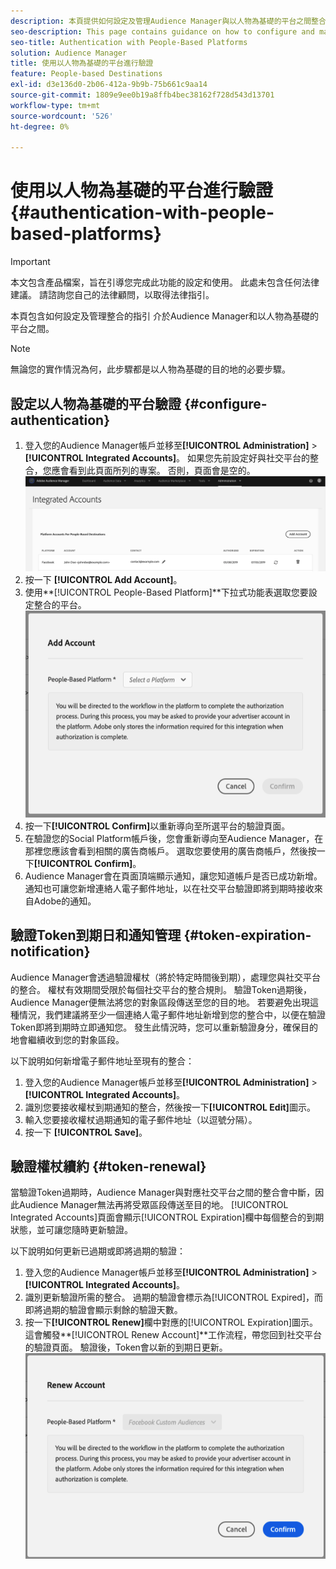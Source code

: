 ```yaml
---
description: 本頁提供如何設定及管理Audience Manager與以人物為基礎的平台之間整合的相關指引。
seo-description: This page contains guidance on how to configure and manage the integration between Audience Manager and people-based platforms.
seo-title: Authentication with People-Based Platforms
solution: Audience Manager
title: 使用以人物為基礎的平台進行驗證
feature: People-based Destinations
exl-id: d3e136d0-2b06-412a-9b9b-75b661c9aa14
source-git-commit: 1809e9ee0b19a8ffb4bec38162f728d543d13701
workflow-type: tm+mt
source-wordcount: '526'
ht-degree: 0%

---
```



# 使用以人物為基礎的平台進行驗證 {#authentication-with-people-based-platforms}

>[!IMPORTANT]
>本文包含產品檔案，旨在引導您完成此功能的設定和使用。 此處未包含任何法律建議。 請諮詢您自己的法律顧問，以取得法律指引。

本頁包含如何設定及管理整合的指引
介於Audience Manager和以人物為基礎的平台之間。

>[!NOTE]
>無論您的實作情況為何，此步驟都是以人物為基礎的目的地的必要步驟。

## 設定以人物為基礎的平台驗證 {#configure-authentication}

1. 登入您的Audience Manager帳戶並移至&#x200B;**[!UICONTROL Administration]** > **[!UICONTROL Integrated Accounts]**。 如果您先前設定好與社交平台的整合，您應會看到此頁面所列的專案。 否則，頁面會是空的。
   ![以人物為基礎的整合](assets/pbd-config.png)
2. 按一下 **[!UICONTROL Add Account]**。
3. 使用&#x200B;**[!UICONTROL People-Based Platform]**下拉式功能表選取您要設定整合的平台。
   ![以人員為基礎的平台](assets/pbd-add.png)
4. 按一下&#x200B;**[!UICONTROL Confirm]**&#x200B;以重新導向至所選平台的驗證頁面。
5. 在驗證您的Social Platform帳戶後，您會重新導向至Audience Manager，在那裡您應該會看到相關的廣告商帳戶。 選取您要使用的廣告商帳戶，然後按一下&#x200B;**[!UICONTROL Confirm]**。
6. Audience Manager會在頁面頂端顯示通知，讓您知道帳戶是否已成功新增。 通知也可讓您新增連絡人電子郵件地址，以在社交平台驗證即將到期時接收來自Adobe的通知。

## 驗證Token到期日和通知管理 {#token-expiration-notification}

Audience Manager會透過驗證權杖（將於特定時間後到期），處理您與社交平台的整合。 權杖有效期間受限於每個社交平台的整合規則。 驗證Token過期後，Audience Manager便無法將您的對象區段傳送至您的目的地。 若要避免出現這種情況，我們建議將至少一個連絡人電子郵件地址新增到您的整合中，以便在驗證Token即將到期時立即通知您。 發生此情況時，您可以重新驗證身分，確保目的地會繼續收到您的對象區段。

以下說明如何新增電子郵件地址至現有的整合：

1. 登入您的Audience Manager帳戶並移至&#x200B;**[!UICONTROL Administration]** > **[!UICONTROL Integrated Accounts]**。
1. 識別您要接收權杖到期通知的整合，然後按一下&#x200B;**[!UICONTROL Edit]**&#x200B;圖示。
1. 輸入您要接收權杖過期通知的電子郵件地址（以逗號分隔）。
1. 按一下 **[!UICONTROL Save]**。

## 驗證權杖續約 {#token-renewal}

當驗證Token過期時，Audience Manager與對應社交平台之間的整合會中斷，因此Audience Manager無法再將受眾區段傳送至目的地。 [!UICONTROL Integrated Accounts]頁面會顯示[!UICONTROL Expiration]欄中每個整合的到期狀態，並可讓您隨時更新驗證。

以下說明如何更新已過期或即將過期的驗證：
1. 登入您的Audience Manager帳戶並移至&#x200B;**[!UICONTROL Administration]** > **[!UICONTROL Integrated Accounts]**。
1. 識別更新驗證所需的整合。 過期的驗證會標示為[!UICONTROL Expired]，而即將過期的驗證會顯示剩餘的驗證天數。
1. 按一下&#x200B;**[!UICONTROL Renew]**&#x200B;欄中對應的[!UICONTROL Expiration]圖示。 這會觸發&#x200B;**[!UICONTROL Renew Account]**工作流程，帶您回到社交平台的驗證頁面。 驗證後，Token會以新的到期日更新。
   ![pbd — 續約](assets/pbd-renew.png)

